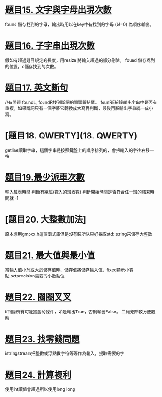 # [題目15. 文字與字母出現次數](itsa_word_frequency_of_sentence.cpp)
  found 儲存找到的字母，輸出時用以在key中有找到的字母 (b!=0) 為順序輸出。
 
# [題目16. 子字串出現次數](itsa_sentence_frequency.cpp)
  假如有超過題目規定的長度，用resize 將輸入超過的部分刪除。 found 儲存找到的位置，c儲存找到的次數。
  
# [題目17. 英文斷句](itsa_sentence.cpp)
  //有問題
  foundL, foundR找到斷詞的開頭跟結尾。 founRE紀錄輸出字串中是否有重複，如果斷詞只有一個字將它轉換成大寫再判斷，最後再將輸出字串統一成小寫。
  
# [題目18. QWERTY](18. QWERTY)
  getline讀取字串，這個字串是按照鍵盤上的順序排列的，會把輸入的字往右移一格
  
# [題目19.最少派車次數](https://github.com/QIUXIANG126/ITSA_Homework-15...24-/blob/7a7a4bb15dfe7d250a02d5a11024048c32bece2c/19.%E6%9C%80%E5%B0%91%E6%B4%BE%E8%BB%8A%E6%95%B8)
  輸入班表時間 判斷有幾班(數入的班表數) 判斷開始時間是否符合任一班的結束時間就 -1
  
# [題目20. 大整數加法]
  原本想用gmpxx.h這個函式庫但是沒有裝所以只好採取std::string來儲存大整數

# [題目21. 最大值與最小值](itsa_max_and_min.cpp)
  當輸入值小於或大於儲存值時，儲存值將儲存輸入值。fixed顯示小數點,setprecision需要的小數點位
  
# [題目22. 圈圈叉叉](itsa_OOXX.cpp)
  if判斷所有可能獲勝的條件，如是輸出True，否則輸出False。 二維矩陣較方便觀察
  
 # [題目23. 找零錢問題](https://github.com/QIUXIANG126/ITSA_Homework-15...24-/blob/9a7f45c6f14b9df8a038980f79daf973ceabb85b/23.%20%E6%89%BE%E9%9B%B6%E9%8C%A2%E5%95%8F%E9%A1%8C)
istringstream把整數或浮點數字符等等作為輸入，提取需要的字

# [題目24. 計算複利](https://github.com/QIUXIANG126/ITSA_Homework-15...24-/blob/33da9757144081a0635d1819ed8de3cb065633b1/24.%20%E8%A8%88%E7%AE%97%E8%A4%87%E5%88%A9)
使用int讀值會超過所以使用long long

